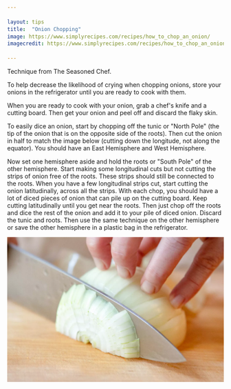 ```yaml
---

layout: tips
title:  "Onion Chopping"
image: https://www.simplyrecipes.com/recipes/how_to_chop_an_onion/
imagecredit: https://www.simplyrecipes.com/recipes/how_to_chop_an_onion/

---
```


Technique from The Seasoned Chef.

To help decrease the likelihood of crying when chopping onions, store your onions in the refrigerator until you are ready to cook with them.

When you are ready to cook with your onion, grab a chef's knife and a cutting board. Then get your onion and peel off and discard the flaky skin.

To easily dice an onion, start by chopping off the tunic or "North Pole" (the tip of the onion that is on the opposite side of the roots). Then cut the onion in half to match the image below (cutting down the longitude, not along the equator). You should have an East Hemisphere and West Hemisphere.

Now set one hemisphere aside and hold the roots or "South Pole" of the other hemisphere. Start making some longitudinal cuts but not cutting the strips of onion free of the roots. These strips should still be connected to the roots. When you have a few longitudinal strips cut, start cutting the onion latitudinally, across all the strips. With each chop, you should have a lot of diced pieces of onion that can pile up on the cutting board. Keep cutting latitudinally until you get near the roots. Then just chop off the roots and dice the rest of the onion and add it to your pile of diced onion. Discard the tunic and roots. Then use the same technique on the other hemisphere or save the other hemisphere in a plastic bag in the refrigerator.

![Red Onion Cut and Labelled](/images/chopping-onions.jpg)